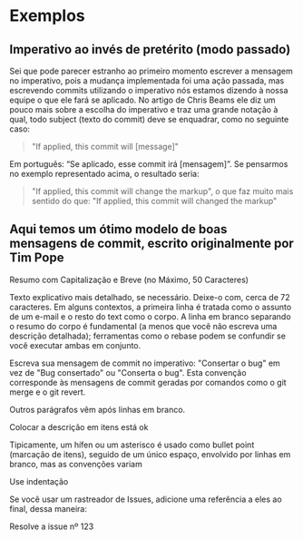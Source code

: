 

# Exemplos

## Imperativo ao invés de pretérito (modo passado)

Sei que pode parecer estranho ao primeiro momento escrever a mensagem no imperativo, pois a mudança implementada foi uma ação passada, mas escrevendo commits utilizando o imperativo nós estamos dizendo à nossa equipe o que ele fará se aplicado. No artigo de Chris Beams ele diz um pouco mais sobre a escolha do imperativo e traz uma grande notação à qual, todo subject (texto do commit) deve se enquadrar, como no seguinte caso:

> "If applied, this commit will [message]"

Em português: “Se aplicado, esse commit irá [mensagem]”. Se pensarmos no exemplo representado acima, o resultado seria:

> "If applied, this commit will change the markup", o que faz muito mais sentido do que: "If applied, this commit will changed the markup"

##


## Aqui temos um ótimo modelo de boas mensagens de commit, escrito originalmente por Tim Pope

Resumo com Capitalização e Breve (no Máximo, 50 Caracteres)

Texto explicativo mais detalhado, se necessário. Deixe-o com, cerca de 72 caracteres. Em alguns contextos, a primeira linha é tratada como o assunto de um e-mail e o resto do text como o corpo. A linha em branco separando o resumo do corpo é fundamental (a menos que você não escreva uma descrição detalhada); ferramentas como o rebase podem se confundir se você executar ambas em conjunto.

Escreva sua mensagem de commit no imperativo: "Consertar o bug" em vez de "Bug consertado" ou "Conserta o bug". Esta convenção corresponde às mensagens de commit geradas por comandos como o git merge e o git revert.

Outros parágrafos vêm após linhas em branco.

Colocar a descrição em itens está ok

Tipicamente, um hífen ou um asterisco é usado como bullet point (marcação de itens), seguido de um único espaço, envolvido por linhas em branco, mas as convenções variam

Use indentação

Se você usar um rastreador de Issues, adicione uma referência a eles ao final, dessa maneira:

Resolve a issue nº 123
